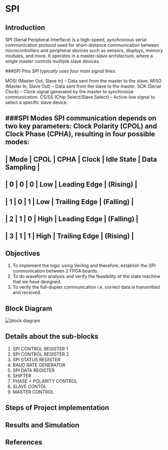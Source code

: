 # SPI


## Introduction 
SPI (Serial Peripheral Interface) is a high-speed, synchronous serial communication protocol used for short-distance communication between microcontrollers and peripheral devices such as sensors, displays, memory modules, and more. It operates in a master-slave architecture, where a single master controls multiple slave devices.

###SPI Pins
_SPI typically uses four main signal lines_:

MOSI (Master Out, Slave In) – Data sent from the master to the slave.
MISO (Master In, Slave Out) – Data sent from the slave to the master.
SCK (Serial Clock) – Clock signal generated by the master to synchronize communication.
CS/SS (Chip Select/Slave Select) – Active-low signal to select a specific slave device.

###SPI Modes
SPI communication depends on two key parameters: Clock Polarity (CPOL) and Clock Phase (CPHA), resulting in four possible modes:
------------------------------------------------------------------------
|  Mode   |	CPOL	| CPHA	|  Clock |  Idle State      |	Data Sampling  |
------------------------------------------------------------------------
|    0   |  0	  |  0	  |  Low	 |  Leading Edge    |  (Rising)      |
------------------------------------------------------------------------
|    1   |  0	  |  1	  |  Low	 |  Trailing Edge   |  (Falling)     |
------------------------------------------------------------------------
|    2   |  1	  |  0	  |  High	 |  Leading Edge    |  (Falling)     |
------------------------------------------------------------------------
|    3   |  1	  |  1	  |  High	 |  Trailing Edge   |  (Rising)      |
------------------------------------------------------------------------

## Objectives
1.  To implement the logic using Verilog and therefore, establish the SPI communication between 2 FPGA boards.
2. To do waveform analysis and verify the feasibility of the state machine that we have designed.
3. To verify the full-duplex communication i.e. correct data is transmitted and received.

## Block Diagram 
![block diagram](https://github.com/user-attachments/assets/e1f5e4b5-3b1c-4596-9d8f-720faa97b4ea)

## Details about the sub-blocks
1. SPI CONTROL REGISTER 1
2. SPI CONTROL REGISTER 2
3. SPI STATUS REGISTER
4. BAUD RATE GENERATOR
5. SPI DATA REGISTER
6. SHIFTER
7. PHASE + POLARITY CONTROL
8. SLAVE CONTOL
9. MASTER CONTROL

## Steps of Project implementation



## Results and Simulation


## References
